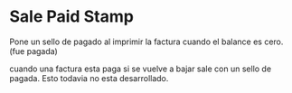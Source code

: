 Sale Paid Stamp
===============
Pone un sello de pagado al imprimir la factura cuando el balance es cero.
(fue pagada)

cuando una factura esta paga si se vuelve a bajar sale con un sello
de pagada.
Esto todavia no esta desarrollado.


